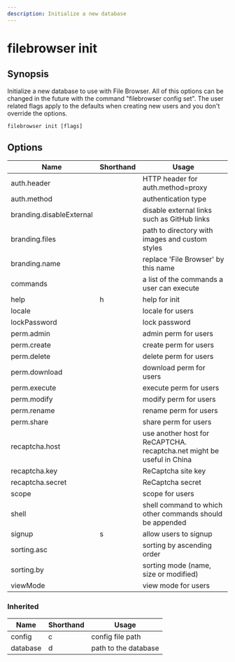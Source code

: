 ```yaml
---
description: Initialize a new database
---
```


# filebrowser init

## Synopsis

Initialize a new database to use with File Browser. All of
this options can be changed in the future with the command
"filebrowser config set". The user related flags apply
to the defaults when creating new users and you don't
override the options.

```
filebrowser init [flags]
```

## Options

| Name | Shorthand | Usage |
|------|-----------|-------|
|auth.header||HTTP header for auth.method=proxy|
|auth.method||authentication type|
|branding.disableExternal||disable external links such as GitHub links|
|branding.files||path to directory with images and custom styles|
|branding.name||replace 'File Browser' by this name|
|commands||a list of the commands a user can execute|
|help|h|help for init|
|locale||locale for users|
|lockPassword||lock password|
|perm.admin||admin perm for users|
|perm.create||create perm for users|
|perm.delete||delete perm for users|
|perm.download||download perm for users|
|perm.execute||execute perm for users|
|perm.modify||modify perm for users|
|perm.rename||rename perm for users|
|perm.share||share perm for users|
|recaptcha.host||use another host for ReCAPTCHA. recaptcha.net might be useful in China|
|recaptcha.key||ReCaptcha site key|
|recaptcha.secret||ReCaptcha secret|
|scope||scope for users|
|shell||shell command to which other commands should be appended|
|signup|s|allow users to signup|
|sorting.asc||sorting by ascending order|
|sorting.by||sorting mode (name, size or modified)|
|viewMode||view mode for users|

### Inherited

| Name | Shorthand | Usage |
|------|-----------|-------|
|config|c|config file path|
|database|d|path to the database|

